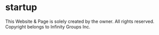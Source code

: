 # startup
This Website & Page is solely created by the owner.
All rights reserved.
Copyright belongs to Infinity Groups Inc.
